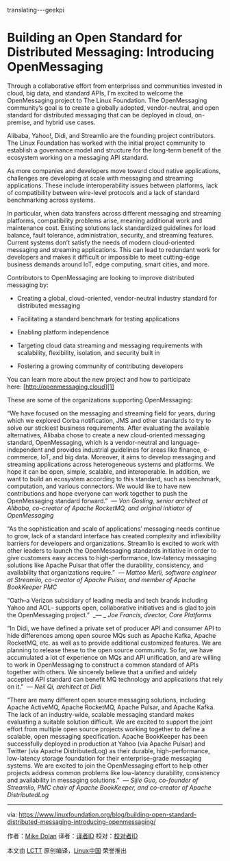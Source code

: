 translating---geekpi

Building an Open Standard for Distributed Messaging: Introducing OpenMessaging
============================================================


Through a collaborative effort from enterprises and communities invested in cloud, big data, and standard APIs, I’m excited to welcome the OpenMessaging project to The Linux Foundation. The OpenMessaging community’s goal is to create a globally adopted, vendor-neutral, and open standard for distributed messaging that can be deployed in cloud, on-premise, and hybrid use cases.

Alibaba, Yahoo!, Didi, and Streamlio are the founding project contributors. The Linux Foundation has worked with the initial project community to establish a governance model and structure for the long-term benefit of the ecosystem working on a messaging API standard.

As more companies and developers move toward cloud native applications, challenges are developing at scale with messaging and streaming applications. These include interoperability issues between platforms, lack of compatibility between wire-level protocols and a lack of standard benchmarking across systems.

In particular, when data transfers across different messaging and streaming platforms, compatibility problems arise, meaning additional work and maintenance cost. Existing solutions lack standardized guidelines for load balance, fault tolerance, administration, security, and streaming features. Current systems don’t satisfy the needs of modern cloud-oriented messaging and streaming applications. This can lead to redundant work for developers and makes it difficult or impossible to meet cutting-edge business demands around IoT, edge computing, smart cities, and more.

Contributors to OpenMessaging are looking to improve distributed messaging by:

*   Creating a global, cloud-oriented, vendor-neutral industry standard for distributed messaging

*   Facilitating a standard benchmark for testing applications

*   Enabling platform independence

*   Targeting cloud data streaming and messaging requirements with scalability, flexibility, isolation, and security built in

*   Fostering a growing community of contributing developers

You can learn more about the new project and how to participate here: [http://openmessaging.cloud][1]

These are some of the organizations supporting OpenMessaging:

“We have focused on the messaging and streaming field for years, during which we explored Corba notification, JMS and other standards to try to solve our stickiest business requirements. After evaluating the available alternatives, Alibaba chose to create a new cloud-oriented messaging standard, OpenMessaging, which is a vendor-neutral and language-independent and provides industrial guidelines for areas like finance, e-commerce, IoT, and big data. Moreover, it aims to develop messaging and streaming applications across heterogeneous systems and platforms. We hope it can be open, simple, scalable, and interoperable. In addition, we want to build an ecosystem according to this standard, such as benchmark, computation, and various connectors. We would like to have new contributions and hope everyone can work together to push the OpenMessaging standard forward.”  _— Von Gosling, senior architect at Alibaba, co-creator of Apache RocketMQ, and original initiator of OpenMessaging_ 

“As the sophistication and scale of applications’ messaging needs continue to grow, lack of a standard interface has created complexity and inflexibility barriers for developers and organizations. Streamlio is excited to work with other leaders to launch the OpenMessaging standards initiative in order to give customers easy access to high-performance, low-latency messaging solutions like Apache Pulsar that offer the durability, consistency, and availability that organizations require.”  _— Matteo Merli, software engineer at Streamlio, co-creator of Apache Pulsar, and member of Apache BookKeeper PMC_ 

“Oath–a Verizon subsidiary of leading media and tech brands including Yahoo and AOL– supports open, collaborative initiatives and is glad to join the OpenMessaging project.”  _— _  _Joe Francis, director, Core Platforms_ 

“In Didi, we have defined a private set of producer API and consumer API to hide differences among open source MQs such as Apache Kafka, Apache RocketMQ, etc. as well as to provide additional customized features. We are planning to release these to the open source community. So far, we have accumulated a lot of experience on MQs and API unification, and are willing to work in OpenMessaging to construct a common standard of APIs together with others. We sincerely believe that a unified and widely accepted API standard can benefit MQ technology and applications that rely on it.”  _— Neil Qi, architect at Didi_ 

“There are many different open source messaging solutions, including Apache ActiveMQ, Apache RocketMQ, Apache Pulsar, and Apache Kafka. The lack of an industry-wide, scalable messaging standard makes evaluating a suitable solution difficult. We are excited to support the joint effort from multiple open source projects working together to define a scalable, open messaging specification. Apache BookKeeper has been successfully deployed in production at Yahoo (via Apache Pulsar) and Twitter (via Apache DistributedLog) as their durable, high-performance, low-latency storage foundation for their enterprise-grade messaging systems. We are excited to join the OpenMessaging effort to help other projects address common problems like low-latency durability, consistency and availability in messaging solutions.”  _— Sijie Guo, co-founder of Streamlio, PMC chair of Apache BookKeeper, and co-creator of Apache DistributedLog_

--------------------------------------------------------------------------------

via: https://www.linuxfoundation.org/blog/building-open-standard-distributed-messaging-introducing-openmessaging/

作者：[Mike Dolan][a]
译者：[译者ID](https://github.com/译者ID)
校对：[校对者ID](https://github.com/校对者ID)

本文由 [LCTT](https://github.com/LCTT/TranslateProject) 原创编译，[Linux中国](https://linux.cn/) 荣誉推出

[a]:https://www.linuxfoundation.org/author/mdolan/
[1]:http://openmessaging.cloud/
[2]:https://www.linuxfoundation.org/author/mdolan/
[3]:https://www.linuxfoundation.org/category/blog/
